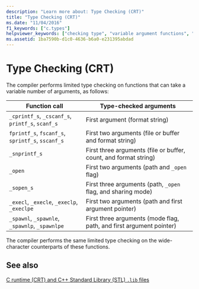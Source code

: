 ```yaml
---
description: "Learn more about: Type Checking (CRT)"
title: "Type Checking (CRT)"
ms.date: "11/04/2016"
f1_keywords: ["c.types"]
helpviewer_keywords: ["checking type", "variable argument functions", "type checking"]
ms.assetid: 1ba7590b-d1c0-4636-b6a0-e231395abdad
---
```

# Type Checking (CRT)

The compiler performs limited type checking on functions that can take a variable number of arguments, as follows:

|Function call|Type-checked arguments|
|-------------------|-----------------------------|
|`_cprintf_s`, `_cscanf_s`, `printf_s`, `scanf_s`|First argument (format string)|
|`fprintf_s`, `fscanf_s`, `sprintf_s`, `sscanf_s`|First two arguments (file or buffer and format string)|
|`_snprintf_s`|First three arguments (file or buffer, count, and format string)|
|`_open`|First two arguments (path and `_open` flag)|
|`_sopen_s`|First three arguments (path, `_open` flag, and sharing mode)|
|`_execl`, `_execle`, `_execlp`, `_execlpe`|First two arguments (path and first argument pointer)|
|`_spawnl`, `_spawnle`, `_spawnlp`, `_spawnlpe`|First three arguments (mode flag, path, and first argument pointer)|

The compiler performs the same limited type checking on the wide-character counterparts of these functions.

## See also

[C runtime (CRT) and C++ Standard Library (STL) `.lib` files](../c-runtime-library/crt-library-features.md)
